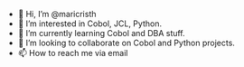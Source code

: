 - 👋 Hi, I’m @maricristh
- 👀 I’m interested in Cobol, JCL, Python.
- 🌱 I’m currently learning Cobol and DBA stuff.
- 💞️ I’m looking to collaborate on Cobol and Python projects.
- 📫 How to reach me via email

<!---
maricristh/maricristh is a ✨ special ✨ repository because its `README.md` (this file) appears on your GitHub profile.
You can click the Preview link to take a look at your changes.
--->
